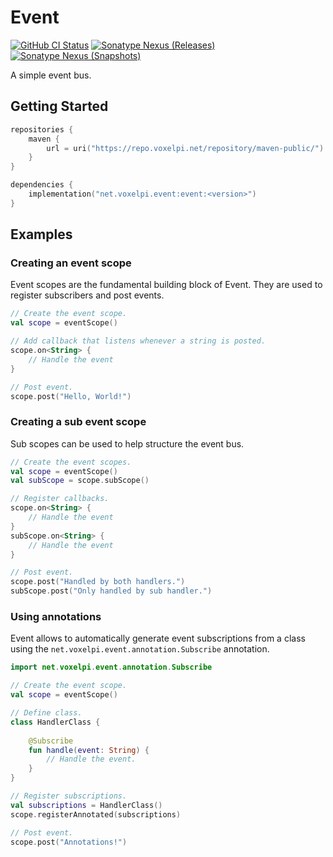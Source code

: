 # Event

[![GitHub CI Status](https://img.shields.io/github/actions/workflow/status/voxelpi/event/ci.yml?branch=main&label=CI&style=for-the-badge)]()
[![Sonatype Nexus (Releases)](https://img.shields.io/nexus/r/net.voxelpi.event/event?server=https%3A%2F%2Frepo.voxelpi.net&nexusVersion=3&style=for-the-badge&label=stable&color=blue)]()
[![Sonatype Nexus (Snapshots)](https://img.shields.io/nexus/s/net.voxelpi.event/event?server=https%3A%2F%2Frepo.voxelpi.net&nexusVersion=3&style=for-the-badge&label=dev)]()

A simple event bus.

## Getting Started

```kotlin
repositories {
    maven {
        url = uri("https://repo.voxelpi.net/repository/maven-public/")
    }
}

dependencies {
    implementation("net.voxelpi.event:event:<version>")
}
```

## Examples

### Creating an event scope

Event scopes are the fundamental building block of Event.
They are used to register subscribers and post events.

```kotlin
// Create the event scope.
val scope = eventScope()

// Add callback that listens whenever a string is posted.
scope.on<String> {
    // Handle the event
}

// Post event.
scope.post("Hello, World!")

```

### Creating a sub event scope

Sub scopes can be used to help structure the event bus.

```kotlin
// Create the event scopes.
val scope = eventScope()
val subScope = scope.subScope()

// Register callbacks.
scope.on<String> {
    // Handle the event
}
subScope.on<String> {
    // Handle the event
}

// Post event.
scope.post("Handled by both handlers.")
subScope.post("Only handled by sub handler.")

```

### Using annotations

Event allows to automatically generate event subscriptions from a class
using the `net.voxelpi.event.annotation.Subscribe` annotation.

```kotlin
import net.voxelpi.event.annotation.Subscribe

// Create the event scope.
val scope = eventScope()

// Define class.
class HandlerClass {
    
    @Subscribe
    fun handle(event: String) {
        // Handle the event.
    }
}

// Register subscriptions.
val subscriptions = HandlerClass()
scope.registerAnnotated(subscriptions)

// Post event.
scope.post("Annotations!")

```
